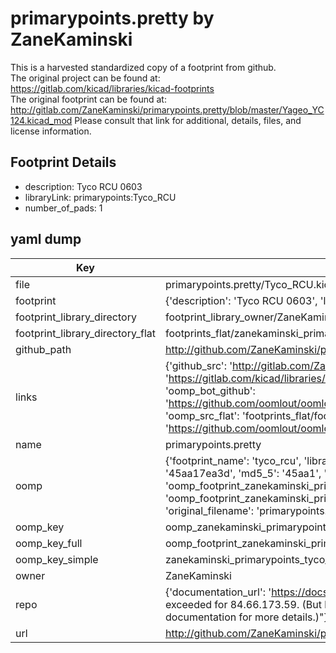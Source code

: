 # primarypoints.pretty by ZaneKaminski  
This is a harvested standardized copy of a footprint from github.  
The original project can be found at:  
https://gitlab.com/kicad/libraries/kicad-footprints  
The original footprint can be found at:
http://gitlab.com/ZaneKaminski/primarypoints.pretty/blob/master/Yageo_YC124.kicad_mod
Please consult that link for additional, details, files, and license information.  
## Footprint Details
* description: Tyco RCU 0603  
* libraryLink: primarypoints:Tyco_RCU  
* number_of_pads: 1  
## yaml dump  
| Key | Value |  
| --- | --- |  
| file | primarypoints.pretty/Tyco_RCU.kicad_mod |  
| footprint | {'description': 'Tyco RCU 0603', 'libraryLink': 'primarypoints:Tyco_RCU', 'number_of_pads': 1} |  
| footprint_library_directory | footprint_library_owner/ZaneKaminski_primarypoints.pretty |  
| footprint_library_directory_flat | footprints_flat/zanekaminski_primarypoints_tyco_rcu/working |  
| github_path | http://github.com/ZaneKaminski/primarypoints.pretty/blob/master/Tyco_RCU.kicad_mod |  
| links | {'github_src': 'http://gitlab.com/ZaneKaminski/primarypoints.pretty/blob/master/Yageo_YC124.kicad_mod', 'github_src_repo': 'https://gitlab.com/kicad/libraries/kicad-footprints', 'oomp_bot': 'footprints/zanekaminski_primarypoints_tyco_rcu/working', 'oomp_bot_github': 'https://github.com/oomlout/oomlout_oomp_footprint_bot/tree/main/footprints/zanekaminski_primarypoints_tyco_rcu/working', 'oomp_src_flat': 'footprints_flat/footprints_flat/zanekaminski_primarypoints_tyco_rcu/working', 'oomp_src_flat_github': 'https://github.com/oomlout/oomlout_oomp_footprint_src/tree/main/footprints_flat/zanekaminski_primarypoints_tyco_rcu/working'} |  
| name | primarypoints.pretty |  
| oomp | {'footprint_name': 'tyco_rcu', 'library_name': 'primarypoints', 'md5': '45aa17ea3d016fca4b412fb3925acfc2', 'md5_10': '45aa17ea3d', 'md5_5': '45aa1', 'md5_6': '45aa17', 'oomp_key': 'oomp_zanekaminski_primarypoints_tyco_rcu', 'oomp_key_extra': 'oomp_footprint_zanekaminski_primarypoints_tyco_rcu', 'oomp_key_full': 'oomp_footprint_zanekaminski_primarypoints_tyco_rcu_45aa17', 'oomp_key_simple': 'zanekaminski_primarypoints_tyco_rcu', 'original_filename': 'primarypoints.pretty/Tyco_RCU.kicad_mod', 'owner_name': 'zanekaminski'} |  
| oomp_key | oomp_zanekaminski_primarypoints_tyco_rcu |  
| oomp_key_full | oomp_footprint_zanekaminski_primarypoints_tyco_rcu |  
| oomp_key_simple | zanekaminski_primarypoints_tyco_rcu |  
| owner | ZaneKaminski |  
| repo | {'documentation_url': 'https://docs.github.com/rest/overview/resources-in-the-rest-api#rate-limiting', 'message': "API rate limit exceeded for 84.66.173.59. (But here's the good news: Authenticated requests get a higher rate limit. Check out the documentation for more details.)"} |  
| url | http://github.com/ZaneKaminski/primarypoints.pretty |  

